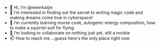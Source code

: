 - 👋 Hi, I’m @meerkatjie
- 👀 I’m interested in finding out the secret to writing magic code and making dreams come true in cyberspace!
- 🌱 I’m currently learning morse code, autogenic energy composition, how to make a squirrel-suit for flying
- 💞️ I’m looking to collaborate on nothing just yet, still a noobie
- 📫 How to reach me ...guess here's the only place right now

<!---
meerkatjie/meerkatjie is a ✨ special ✨ repository because its `README.md` (this file) appears on your GitHub profile.
You can click the Preview link to take a look at your changes.
--->
